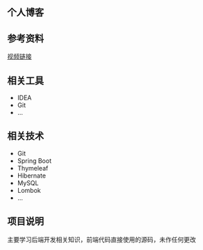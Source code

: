 ## 个人博客

## 参考资料

[视频链接](https://www.bilibili.com/video/BV1KJ411R7XL)

## 相关工具
* IDEA
* Git
* ...
  
## 相关技术
* Git
* Spring Boot
* Thymeleaf
* Hibernate
* MySQL
* Lombok
* ...

## 项目说明

主要学习后端开发相关知识，前端代码直接使用的源码，未作任何更改
